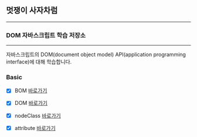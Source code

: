 


## 멋쟁이 사자차럼
---

### DOM 자바스크립트 학습 저장소

---
자바스크립트의 DOM(document object model) API(application programming interface)에 대해 학습합니다.


### Basic

- [x] BOM [바로가기](https://github.com/simseonbeom/core_js/blob/02.dom/client/chapter/dom/01.BOM.js)
- [x] DOM [바로가기](https://github.com/simseonbeom/core_js/blob/02.dom/client/chapter/dom/02.DOM.js)
- [x] nodeClass [바로가기](https://github.com/simseonbeom/core_js/blob/02.dom/client/chapter/dom/03.nodeClass.js)
- [x] attribute [바로가기](https://github.com/simseonbeom/core_js/blob/02.dom/client/chapter/dom/04.attribute.js)







